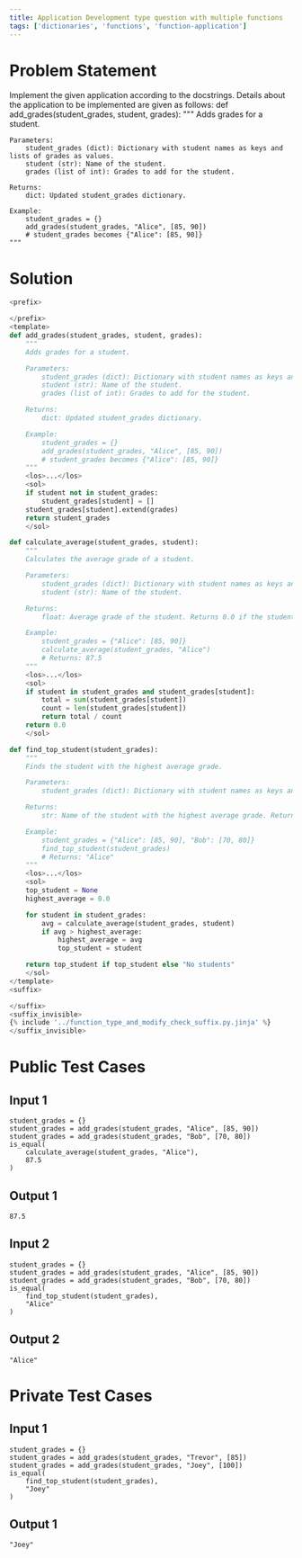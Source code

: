 ```yaml
---
title: Application Development type question with multiple functions
tags: ['dictionaries', 'functions', 'function-application']
---
```


# Problem Statement
Implement the given application according to the docstrings.
Details about the application to be implemented are given as follows:
def add_grades(student_grades, student, grades):
    """
    Adds grades for a student.

    Parameters:
        student_grades (dict): Dictionary with student names as keys and lists of grades as values.
        student (str): Name of the student.
        grades (list of int): Grades to add for the student.

    Returns:
        dict: Updated student_grades dictionary.

    Example:
        student_grades = {}
        add_grades(student_grades, "Alice", [85, 90])
        # student_grades becomes {"Alice": [85, 90]}
    """

# Solution
```python test.py  -r 'python test.py'
<prefix>

</prefix>
<template>
def add_grades(student_grades, student, grades):
    """
    Adds grades for a student.

    Parameters:
        student_grades (dict): Dictionary with student names as keys and lists of grades as values.
        student (str): Name of the student.
        grades (list of int): Grades to add for the student.

    Returns:
        dict: Updated student_grades dictionary.

    Example:
        student_grades = {}
        add_grades(student_grades, "Alice", [85, 90])
        # student_grades becomes {"Alice": [85, 90]}
    """
    <los>...</los>
    <sol>
    if student not in student_grades:
        student_grades[student] = []
    student_grades[student].extend(grades)
    return student_grades
    </sol>

def calculate_average(student_grades, student):
    """
    Calculates the average grade of a student.

    Parameters:
        student_grades (dict): Dictionary with student names as keys and lists of grades as values.
        student (str): Name of the student.

    Returns:
        float: Average grade of the student. Returns 0.0 if the student does not exist.

    Example:
        student_grades = {"Alice": [85, 90]}
        calculate_average(student_grades, "Alice")
        # Returns: 87.5
    """
    <los>...</los>
    <sol>
    if student in student_grades and student_grades[student]:
        total = sum(student_grades[student])
        count = len(student_grades[student])
        return total / count
    return 0.0
    </sol>

def find_top_student(student_grades):
    """
    Finds the student with the highest average grade.

    Parameters:
        student_grades (dict): Dictionary with student names as keys and lists of grades as values.

    Returns:
        str: Name of the student with the highest average grade. Returns "No students" if the dictionary is empty.

    Example:
        student_grades = {"Alice": [85, 90], "Bob": [70, 80]}
        find_top_student(student_grades)
        # Returns: "Alice"
    """
    <los>...</los>
    <sol>
    top_student = None
    highest_average = 0.0

    for student in student_grades:
        avg = calculate_average(student_grades, student)
        if avg > highest_average:
            highest_average = avg
            top_student = student

    return top_student if top_student else "No students"
    </sol>
</template>
<suffix>

</suffix>
<suffix_invisible>
{% include '../function_type_and_modify_check_suffix.py.jinja' %}
</suffix_invisible>
```

# Public Test Cases

## Input 1

```
student_grades = {}
student_grades = add_grades(student_grades, "Alice", [85, 90])
student_grades = add_grades(student_grades, "Bob", [70, 80])
is_equal(
    calculate_average(student_grades, "Alice"),
    87.5
)
```

## Output 1

```
87.5
```


## Input 2

```
student_grades = {}
student_grades = add_grades(student_grades, "Alice", [85, 90])
student_grades = add_grades(student_grades, "Bob", [70, 80])
is_equal(
    find_top_student(student_grades),
    "Alice"
)
```

## Output 2

```
"Alice"
```


# Private Test Cases

## Input 1

```
student_grades = {}
student_grades = add_grades(student_grades, "Trevor", [85])
student_grades = add_grades(student_grades, "Joey", [100])
is_equal(
    find_top_student(student_grades),
    "Joey"
)
```

## Output 1

```
"Joey"
```

